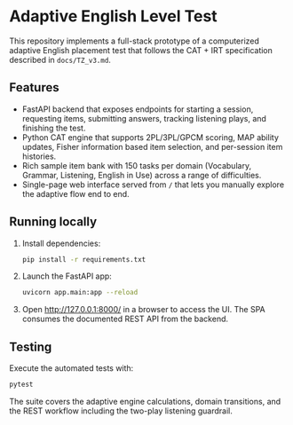 # Adaptive English Level Test

This repository implements a full-stack prototype of a computerized adaptive English placement test that follows the CAT + IRT specification described in `docs/TZ_v3.md`.

## Features
- FastAPI backend that exposes endpoints for starting a session, requesting items, submitting answers, tracking listening plays, and finishing the test.
- Python CAT engine that supports 2PL/3PL/GPCM scoring, MAP ability updates, Fisher information based item selection, and per-session item histories.
- Rich sample item bank with 150 tasks per domain (Vocabulary, Grammar, Listening, English in Use) across a range of difficulties.
- Single-page web interface served from `/` that lets you manually explore the adaptive flow end to end.

## Running locally
1. Install dependencies:
   ```bash
   pip install -r requirements.txt
   ```
2. Launch the FastAPI app:
   ```bash
   uvicorn app.main:app --reload
   ```
3. Open http://127.0.0.1:8000/ in a browser to access the UI. The SPA consumes the documented REST API from the backend.

## Testing
Execute the automated tests with:
```bash
pytest
```

The suite covers the adaptive engine calculations, domain transitions, and the REST workflow including the two-play listening guardrail.
